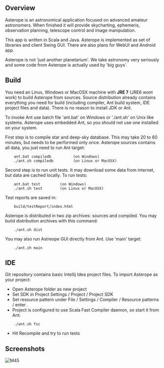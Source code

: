 Overview
-----------------------

Asterope is an astronomical application focused on advanced amateur astronomers.
When finished it will provide skycharting, ephemeris, observation planning,
telescope control and image manipulation.

This app is written in Scala and Java. Asterope is implemented as set of libraries and client Swing GUI. 
There are also plans for WebUI and Android app. 

Asterope is not 'just another planetarium'. We take astronomy very seriously and some code from Asterope
is actually used by 'big guys'. 


Build
-----------------------

You need an Linux, Windows or MacOSX machine with **JRE 7** (JRE6 wont work) to build Asterope from sources.
Source distribution already contains everything you need for build 
(including compiler, Ant build system, IDE project files and data). There is no reason to install JDK or Ant.

To invoke Ant use batch file 'ant.bat' on Windows or './ant.sh' on Unix like systems.
Asterope uses embedded Ant, so you should not use one installed on your system.

First step is to compile star and  deep-sky database. This may take 20 to 60 minutes, but needs to be performed only once.
Asterope sources contains all data, you just need to run Ant target:

```
    ant.bat compiledb          (on Windows)
    ./ant.sh compiledb         (on Linux or MacOSX)
```

Second step is to run unit tests. It may download some data from internet, but data are cached locally. 
To run tests:

```
    ant.bat test         (on Windows)
    ./ant.sh test        (on Linux or MacOSX)
```

Test reports are saved in:
```
    build/testReport/index.html
```

Asterope is distributed in two zip archives: sources and compiled. You may build distribution archives with this command:
```
    ./ant.sh dist
```
You may also run Astreope GUI directly from Ant. Use 'main' target:
```
    ./ant.sh main
```

IDE
-----------------------
Git repository contains basic Intellij Idea project files. To import Asterope as your project:

 - Open Asterope folder as new project
 - Set SDK in Project Settings / Project / Project SDK
 - Set resource pattern under File / Settings / Compiler / Resource patterns / enter *.*
 - Project is configured to use Scala Fast Compiler daemon, so start it from Ant:
```
    ./ant.sh fsc
```
 -  Hit Recompile and try to run tests

Screenshots
-----------------------
![M45](raw/master/tools/artwork/m45-screenshot.jpeg)

